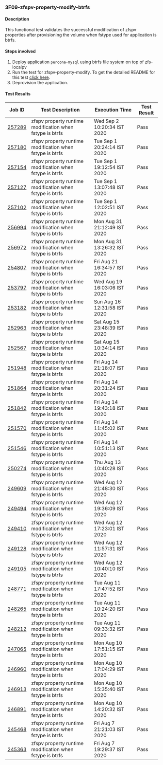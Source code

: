 ### 3F09-zfspv-property-modify-btrfs

#### Description

This functional test validates the successful modification of zfspv properties after provisioning the volume when fstype used for application is btrfs.

#### Steps involved

1. Deploy application `percona-mysql` using btrfs file system on top of zfs-localpv
2. Run the test for zfspv-property-modify. To get the detailed README for this test [click here](https://github.com/openebs/e2e-tests/tree/master/experiments/zfs-localpv/functional/zv-property-runtime-modify).
3. Deprovision the application.

#### Test Results

| Job ID  |      Test Description         | Execution Time |   Test Result   |
|---------|-------------------------------|----------------|-----------------|
|     <a href="https://gitlab.openebs.ci/openebs/e2e-nativek8s/-/jobs/257289">257289</a>           |  zfspv property runtime modification when fstype is btrfs           | Wed Sep  2 10:20:34 IST 2020  | Pass |
|     <a href="https://gitlab.openebs.ci/openebs/e2e-nativek8s/-/jobs/257180">257180</a>           |  zfspv property runtime modification when fstype is btrfs           | Tue Sep  1 20:24:14 IST 2020  | Pass |
|     <a href="https://gitlab.openebs.ci/openebs/e2e-nativek8s/-/jobs/257154">257154</a>           |  zfspv property runtime modification when fstype is btrfs           | Tue Sep  1 19:12:54 IST 2020  | Pass |
|     <a href="https://gitlab.openebs.ci/openebs/e2e-nativek8s/-/jobs/257127">257127</a>           |  zfspv property runtime modification when fstype is btrfs           | Tue Sep  1 13:07:48 IST 2020  | Pass |
|     <a href="https://gitlab.openebs.ci/openebs/e2e-nativek8s/-/jobs/257102">257102</a>           |  zfspv property runtime modification when fstype is btrfs           | Tue Sep  1 12:02:51 IST 2020  | Pass |
|     <a href="https://gitlab.openebs.ci/openebs/e2e-nativek8s/-/jobs/256994">256994</a>           |  zfspv property runtime modification when fstype is btrfs           | Mon Aug 31 21:12:49 IST 2020  | Pass |
|     <a href="https://gitlab.openebs.ci/openebs/e2e-nativek8s/-/jobs/256972">256972</a>           |  zfspv property runtime modification when fstype is btrfs           | Mon Aug 31 13:26:32 IST 2020  | Pass |
|     <a href="https://gitlab.openebs.ci/openebs/e2e-nativek8s/-/jobs/254807">254807</a>           |  zfspv property runtime modification when fstype is btrfs           | Fri Aug 21 16:34:57 IST 2020  | Pass |
|     <a href="https://gitlab.openebs.ci/openebs/e2e-nativek8s/-/jobs/253797">253797</a>           |  zfspv property runtime modification when fstype is btrfs           | Wed Aug 19 16:03:06 IST 2020  | Pass |
|     <a href="https://gitlab.openebs.ci/openebs/e2e-nativek8s/-/jobs/253182">253182</a>           |  zfspv property runtime modification when fstype is btrfs           | Sun Aug 16 12:31:58 IST 2020  | Pass |
|     <a href="https://gitlab.openebs.ci/openebs/e2e-nativek8s/-/jobs/252963">252963</a>           |  zfspv property runtime modification when fstype is btrfs           | Sat Aug 15 23:48:39 IST 2020  | Pass |
|     <a href="https://gitlab.openebs.ci/openebs/e2e-nativek8s/-/jobs/252567">252567</a>           |  zfspv property runtime modification when fstype is btrfs           | Sat Aug 15 10:34:14 IST 2020  | Pass |
|     <a href="https://gitlab.openebs.ci/openebs/e2e-nativek8s/-/jobs/251948">251948</a>           |  zfspv property runtime modification when fstype is btrfs           | Fri Aug 14 21:18:07 IST 2020  | Pass |
|     <a href="https://gitlab.openebs.ci/openebs/e2e-nativek8s/-/jobs/251864">251864</a>           |  zfspv property runtime modification when fstype is btrfs           | Fri Aug 14 20:31:24 IST 2020  | Pass |
|     <a href="https://gitlab.openebs.ci/openebs/e2e-nativek8s/-/jobs/251842">251842</a>           |  zfspv property runtime modification when fstype is btrfs           | Fri Aug 14 19:43:18 IST 2020  | Pass |
|     <a href="https://gitlab.openebs.ci/openebs/e2e-nativek8s/-/jobs/251570">251570</a>           |  zfspv property runtime modification when fstype is btrfs           | Fri Aug 14 11:45:02 IST 2020  | Pass |
|     <a href="https://gitlab.openebs.ci/openebs/e2e-nativek8s/-/jobs/251546">251546</a>           |  zfspv property runtime modification when fstype is btrfs           | Fri Aug 14 10:51:13 IST 2020  | Pass |
|     <a href="https://gitlab.openebs.ci/openebs/e2e-nativek8s/-/jobs/250274">250274</a>           |  zfspv property runtime modification when fstype is btrfs           | Thu Aug 13 10:40:28 IST 2020  | Pass |
|     <a href="https://gitlab.openebs.ci/openebs/e2e-nativek8s/-/jobs/249609">249609</a>           |  zfspv property runtime modification when fstype is btrfs           | Wed Aug 12 21:48:30 IST 2020  | Pass |
|     <a href="https://gitlab.openebs.ci/openebs/e2e-nativek8s/-/jobs/249494">249494</a>           |  zfspv property runtime modification when fstype is btrfs           | Wed Aug 12 19:36:09 IST 2020  | Pass |
|     <a href="https://gitlab.openebs.ci/openebs/e2e-nativek8s/-/jobs/249410">249410</a>           |  zfspv property runtime modification when fstype is btrfs           | Wed Aug 12 17:23:01 IST 2020  | Pass |
|     <a href="https://gitlab.openebs.ci/openebs/e2e-nativek8s/-/jobs/249128">249128</a>           |  zfspv property runtime modification when fstype is btrfs           | Wed Aug 12 11:57:31 IST 2020  | Pass |
|     <a href="https://gitlab.openebs.ci/openebs/e2e-nativek8s/-/jobs/249105">249105</a>           |  zfspv property runtime modification when fstype is btrfs           | Wed Aug 12 10:40:10 IST 2020  | Pass |
|     <a href="https://gitlab.openebs.ci/openebs/e2e-nativek8s/-/jobs/248771">248771</a>           |  zfspv property runtime modification when fstype is btrfs           | Tue Aug 11 17:47:52 IST 2020  | Pass |
|     <a href="https://gitlab.openebs.ci/openebs/e2e-nativek8s/-/jobs/248265">248265</a>           |  zfspv property runtime modification when fstype is btrfs           | Tue Aug 11 10:24:20 IST 2020  | Pass |
|     <a href="https://gitlab.openebs.ci/openebs/e2e-nativek8s/-/jobs/248212">248212</a>           |  zfspv property runtime modification when fstype is btrfs           | Tue Aug 11 09:33:32 IST 2020  | Pass |
|     <a href="https://gitlab.openebs.ci/openebs/e2e-nativek8s/-/jobs/247065">247065</a>           |  zfspv property runtime modification when fstype is btrfs           | Mon Aug 10 17:51:15 IST 2020  | Pass |
|     <a href="https://gitlab.openebs.ci/openebs/e2e-nativek8s/-/jobs/246960">246960</a>           |  zfspv property runtime modification when fstype is btrfs           | Mon Aug 10 17:04:29 IST 2020  | Pass |
|     <a href="https://gitlab.openebs.ci/openebs/e2e-nativek8s/-/jobs/246913">246913</a>           |  zfspv property runtime modification when fstype is btrfs           | Mon Aug 10 15:35:40 IST 2020  | Pass |
|     <a href="https://gitlab.openebs.ci/openebs/e2e-nativek8s/-/jobs/246891">246891</a>           |  zfspv property runtime modification when fstype is btrfs           | Mon Aug 10 14:20:32 IST 2020  | Pass |
|     <a href="https://gitlab.openebs.ci/openebs/e2e-nativek8s/-/jobs/245468">245468</a>           |  zfspv property runtime modification when fstype is btrfs           | Fri Aug  7 21:21:03 IST 2020  | Pass |
|     <a href="https://gitlab.openebs.ci/openebs/e2e-nativek8s/-/jobs/245363">245363</a>           |  zfspv property runtime modification when fstype is btrfs           | Fri Aug  7 19:29:37 IST 2020  | Pass |

